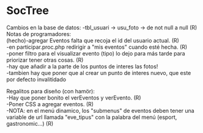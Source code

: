 # SocTree
Cambios en la base de datos:
   -tbl_usuari -> usu_foto -> de not null a null (R)<br> 
Notas de programadores:<br>
  (hecho)-agregar Eventos falta que recoja el id del usuario actual. (R)<br>
  -en participar.proc.php redirigir a "mis eventos" cuando esté hecha. (R)<br>
  -poner filtro para el visualizar evento (tipo) lo dejo para más tarde para priorizar tener otras cosas. (R)<br>
  -hay que añadir a la parte de los puntos de interes las fotos!<br>
  -tambien hay que poner que al crear un punto de interes nuevo, que este por defecto invalitidado<br>
  
  
Regalitos para diseño (con hamör): <br>
  -Hay que poner bonito el verEventos y verEvento. (R)<br>
  -Poner CSS a agregar eventos. (R) <br>
  -NOTA: en el menú dinamico, los "submenus" de eventos deben tener una variable de url llamada "eve_tipus" con la palabra del menú (esport, gastronomic...) (R) <br>
  

